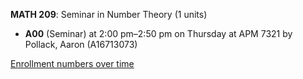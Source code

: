 **MATH 209**: Seminar in Number Theory (1 units)

- **A00** (Seminar) at 2:00 pm–2:50 pm on Thursday at APM 7321 by Pollack, Aaron (A16713073)

[Enrollment numbers over time](./MATH209.tsv)
